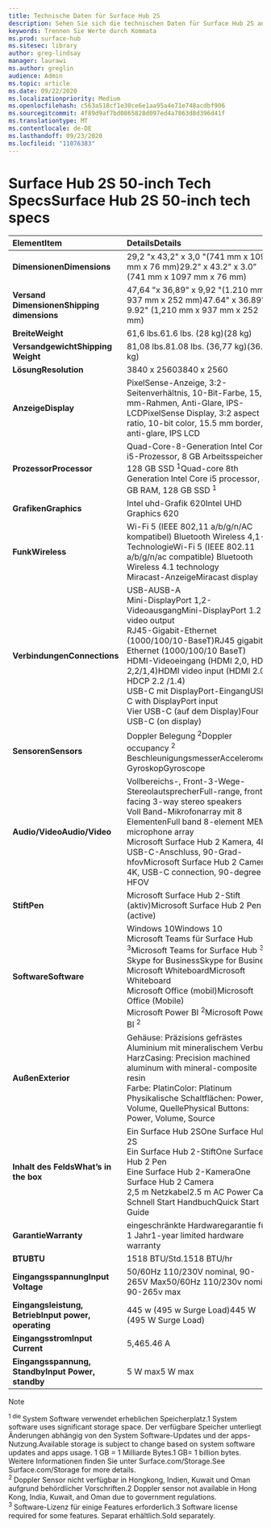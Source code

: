 ```yaml
---
title: Technische Daten für Surface Hub 2S
description: Sehen Sie sich die technischen Daten für Surface Hub 2S an, einschließlich Stift, Kamera und optionaler Akku Spezifikationen für Handys.
keywords: Trennen Sie Werte durch Kommata
ms.prod: surface-hub
ms.sitesec: library
author: greg-lindsay
manager: laurawi
ms.author: greglin
audience: Admin
ms.topic: article
ms.date: 09/22/2020
ms.localizationpriority: Medium
ms.openlocfilehash: c563a518cf1e30ce6e1aa95a4e71e748acdbf906
ms.sourcegitcommit: 4f89d9af7bd0865828d097ed4a7863d8d396d41f
ms.translationtype: MT
ms.contentlocale: de-DE
ms.lasthandoff: 09/23/2020
ms.locfileid: "11076383"
---
```

# <span data-ttu-id="96c60-104">Surface Hub 2S 50-inch Tech Specs</span><span class="sxs-lookup"><span data-stu-id="96c60-104">Surface Hub 2S 50-inch tech specs</span></span>

|**<span data-ttu-id="96c60-105">Element</span><span class="sxs-lookup"><span data-stu-id="96c60-105">Item</span></span>**|**<span data-ttu-id="96c60-106">Details</span><span class="sxs-lookup"><span data-stu-id="96c60-106">Details</span></span>**|
|:------ |:--------- |
|**<span data-ttu-id="96c60-107">Dimensionen</span><span class="sxs-lookup"><span data-stu-id="96c60-107">Dimensions</span></span>**| <span data-ttu-id="96c60-108">29,2 "x 43,2" x 3,0 "(741 mm x 1097 mm x 76 mm)</span><span class="sxs-lookup"><span data-stu-id="96c60-108">29.2" x 43.2" x 3.0” (741 mm x 1097 mm x 76 mm)</span></span> |
|**<span data-ttu-id="96c60-109">Versand Dimensionen</span><span class="sxs-lookup"><span data-stu-id="96c60-109">Shipping dimensions</span></span>**| <span data-ttu-id="96c60-110">47,64 "x 36,89" x 9,92 "(1.210 mm x 937 mm x 252 mm)</span><span class="sxs-lookup"><span data-stu-id="96c60-110">47.64" x 36.89" x 9.92" (1,210 mm x 937 mm x 252 mm)</span></span>|
|**<span data-ttu-id="96c60-111">Breite</span><span class="sxs-lookup"><span data-stu-id="96c60-111">Weight</span></span>**| <span data-ttu-id="96c60-112">61,6 lbs.</span><span class="sxs-lookup"><span data-stu-id="96c60-112">61.6 lbs.</span></span> <span data-ttu-id="96c60-113">(28 kg)</span><span class="sxs-lookup"><span data-stu-id="96c60-113">(28 kg)</span></span> |
|**<span data-ttu-id="96c60-114">Versandgewicht</span><span class="sxs-lookup"><span data-stu-id="96c60-114">Shipping Weight</span></span>**| <span data-ttu-id="96c60-115">81,08 lbs.</span><span class="sxs-lookup"><span data-stu-id="96c60-115">81.08 lbs.</span></span> <span data-ttu-id="96c60-116">(36,77 kg)</span><span class="sxs-lookup"><span data-stu-id="96c60-116">(36.77 kg)</span></span> |
|**<span data-ttu-id="96c60-117">Lösung</span><span class="sxs-lookup"><span data-stu-id="96c60-117">Resolution</span></span>**| <span data-ttu-id="96c60-118">3840 x 2560</span><span class="sxs-lookup"><span data-stu-id="96c60-118">3840 x 2560</span></span> |
|**<span data-ttu-id="96c60-119">Anzeige</span><span class="sxs-lookup"><span data-stu-id="96c60-119">Display</span></span>**| <span data-ttu-id="96c60-120">PixelSense-Anzeige, 3:2-Seitenverhältnis, 10-Bit-Farbe, 15,5-mm-Rahmen, Anti-Glare, IPS-LCD</span><span class="sxs-lookup"><span data-stu-id="96c60-120">PixelSense Display, 3:2 aspect ratio, 10-bit color, 15.5 mm border, anti-glare, IPS LCD</span></span> |
|**<span data-ttu-id="96c60-121">Prozessor</span><span class="sxs-lookup"><span data-stu-id="96c60-121">Processor</span></span>**| <span data-ttu-id="96c60-122">Quad-Core-8-Generation Intel Core i5-Prozessor, 8 GB Arbeitsspeicher, 128 GB SSD <sup> 1</span><span class="sxs-lookup"><span data-stu-id="96c60-122">Quad-core 8th Generation Intel Core i5 processor, 8 GB RAM, 128 GB SSD <sup>1</span></span></sup> |
|**<span data-ttu-id="96c60-123">Grafiken</span><span class="sxs-lookup"><span data-stu-id="96c60-123">Graphics</span></span>**| <span data-ttu-id="96c60-124">Intel uhd-Grafik 620</span><span class="sxs-lookup"><span data-stu-id="96c60-124">Intel UHD Graphics 620</span></span> |
|**<span data-ttu-id="96c60-125">Funk</span><span class="sxs-lookup"><span data-stu-id="96c60-125">Wireless</span></span>**| <span data-ttu-id="96c60-126">Wi-Fi 5 (IEEE 802,11 a/b/g/n/AC kompatibel) Bluetooth Wireless 4,1-Technologie</span><span class="sxs-lookup"><span data-stu-id="96c60-126">Wi-Fi 5 (IEEE 802.11 a/b/g/n/ac compatible) Bluetooth Wireless 4.1 technology</span></span> <br> <span data-ttu-id="96c60-127">Miracast-Anzeige</span><span class="sxs-lookup"><span data-stu-id="96c60-127">Miracast display</span></span> |
|**<span data-ttu-id="96c60-128">Verbindungen</span><span class="sxs-lookup"><span data-stu-id="96c60-128">Connections</span></span>**| <span data-ttu-id="96c60-129">USB-A</span><span class="sxs-lookup"><span data-stu-id="96c60-129">USB-A</span></span> <br> <span data-ttu-id="96c60-130">Mini-DisplayPort 1,2-Videoausgang</span><span class="sxs-lookup"><span data-stu-id="96c60-130">Mini-DisplayPort 1.2 video output</span></span> <br> <span data-ttu-id="96c60-131">RJ45-Gigabit-Ethernet (1000/100/10-BaseT)</span><span class="sxs-lookup"><span data-stu-id="96c60-131">RJ45 gigabit Ethernet (1000/100/10 BaseT)</span></span> <br> <span data-ttu-id="96c60-132">HDMI-Videoeingang (HDMI 2,0, HDCP 2,2/1,4)</span><span class="sxs-lookup"><span data-stu-id="96c60-132">HDMI video input (HDMI 2.0, HDCP 2.2 /1.4)</span></span> <br> <span data-ttu-id="96c60-133">USB-C mit DisplayPort-Eingang</span><span class="sxs-lookup"><span data-stu-id="96c60-133">USB-C with DisplayPort input</span></span> <br> <span data-ttu-id="96c60-134">Vier USB-C (auf dem Display)</span><span class="sxs-lookup"><span data-stu-id="96c60-134">Four USB-C (on display)</span></span> |
|**<span data-ttu-id="96c60-135">Sensoren</span><span class="sxs-lookup"><span data-stu-id="96c60-135">Sensors</span></span>**| <span data-ttu-id="96c60-136">Doppler Belegung <sup> 2</span><span class="sxs-lookup"><span data-stu-id="96c60-136">Doppler occupancy <sup>2</span></span></sup> <br> <span data-ttu-id="96c60-137">Beschleunigungsmesser</span><span class="sxs-lookup"><span data-stu-id="96c60-137">Accelerometer</span></span> <br> <span data-ttu-id="96c60-138">Gyroskop</span><span class="sxs-lookup"><span data-stu-id="96c60-138">Gyroscope</span></span> |
|**<span data-ttu-id="96c60-139">Audio/Video</span><span class="sxs-lookup"><span data-stu-id="96c60-139">Audio/Video</span></span>**| <span data-ttu-id="96c60-140">Vollbereichs-, Front-3-Wege-Stereolautsprecher</span><span class="sxs-lookup"><span data-stu-id="96c60-140">Full-range, front facing 3-way stereo speakers</span></span> <br> <span data-ttu-id="96c60-141">Voll Band-Mikrofonarray mit 8 Elementen</span><span class="sxs-lookup"><span data-stu-id="96c60-141">Full band 8-element MEMS microphone array</span></span> <br> <span data-ttu-id="96c60-142">Microsoft Surface Hub 2 Kamera, 4K, USB-C-Anschluss, 90-Grad-hfov</span><span class="sxs-lookup"><span data-stu-id="96c60-142">Microsoft Surface Hub 2 Camera, 4K, USB-C connection, 90-degree HFOV</span></span> |
|**<span data-ttu-id="96c60-143">Stift</span><span class="sxs-lookup"><span data-stu-id="96c60-143">Pen</span></span>**| <span data-ttu-id="96c60-144">Microsoft Surface Hub 2-Stift (aktiv)</span><span class="sxs-lookup"><span data-stu-id="96c60-144">Microsoft Surface Hub 2 Pen (active)</span></span> |
|**<span data-ttu-id="96c60-145">Software</span><span class="sxs-lookup"><span data-stu-id="96c60-145">Software</span></span>**| <span data-ttu-id="96c60-146">Windows 10</span><span class="sxs-lookup"><span data-stu-id="96c60-146">Windows 10</span></span> <br> <span data-ttu-id="96c60-147">Microsoft Teams für Surface Hub <sup> 3</span><span class="sxs-lookup"><span data-stu-id="96c60-147">Microsoft Teams for Surface Hub <sup>3</span></span></sup> <br> <span data-ttu-id="96c60-148">Skype for Business</span><span class="sxs-lookup"><span data-stu-id="96c60-148">Skype for Business</span></span> <br> <span data-ttu-id="96c60-149">Microsoft Whiteboard</span><span class="sxs-lookup"><span data-stu-id="96c60-149">Microsoft Whiteboard</span></span> <br> <span data-ttu-id="96c60-150">Microsoft Office (mobil)</span><span class="sxs-lookup"><span data-stu-id="96c60-150">Microsoft Office (Mobile)</span></span> <br> <span data-ttu-id="96c60-151">Microsoft Power BI <sup> 2</span><span class="sxs-lookup"><span data-stu-id="96c60-151">Microsoft Power BI <sup>2</span></span></sup> |
|**<span data-ttu-id="96c60-152">Außen</span><span class="sxs-lookup"><span data-stu-id="96c60-152">Exterior</span></span>**| <span data-ttu-id="96c60-153">Gehäuse: Präzisions gefrästes Aluminium mit mineralischem Verbund Harz</span><span class="sxs-lookup"><span data-stu-id="96c60-153">Casing: Precision machined aluminum with mineral-composite resin</span></span> <br> <span data-ttu-id="96c60-154">Farbe: Platin</span><span class="sxs-lookup"><span data-stu-id="96c60-154">Color: Platinum</span></span> <br> <span data-ttu-id="96c60-155">Physikalische Schaltflächen: Power, Volume, Quelle</span><span class="sxs-lookup"><span data-stu-id="96c60-155">Physical Buttons: Power, Volume, Source</span></span> |
|**<span data-ttu-id="96c60-156">Inhalt des Felds</span><span class="sxs-lookup"><span data-stu-id="96c60-156">What’s in the box</span></span>**| <span data-ttu-id="96c60-157">Ein Surface Hub 2S</span><span class="sxs-lookup"><span data-stu-id="96c60-157">One Surface Hub 2S</span></span> <br> <span data-ttu-id="96c60-158">Ein Surface Hub 2-Stift</span><span class="sxs-lookup"><span data-stu-id="96c60-158">One Surface Hub 2 Pen</span></span>  <br> <span data-ttu-id="96c60-159">Eine Surface Hub 2-Kamera</span><span class="sxs-lookup"><span data-stu-id="96c60-159">One Surface Hub 2 Camera</span></span> <br> <span data-ttu-id="96c60-160">2,5 m Netzkabel</span><span class="sxs-lookup"><span data-stu-id="96c60-160">2.5 m AC Power Cable</span></span> <br> <span data-ttu-id="96c60-161">Schnell Start Handbuch</span><span class="sxs-lookup"><span data-stu-id="96c60-161">Quick Start Guide</span></span> |
|**<span data-ttu-id="96c60-162">Garantie</span><span class="sxs-lookup"><span data-stu-id="96c60-162">Warranty</span></span>**| <span data-ttu-id="96c60-163">eingeschränkte Hardwaregarantie für 1 Jahr</span><span class="sxs-lookup"><span data-stu-id="96c60-163">1-year limited hardware warranty</span></span> |
|**<span data-ttu-id="96c60-164">BTU</span><span class="sxs-lookup"><span data-stu-id="96c60-164">BTU</span></span>**| <span data-ttu-id="96c60-165">1518 BTU/Std.</span><span class="sxs-lookup"><span data-stu-id="96c60-165">1518 BTU/hr</span></span> |
|**<span data-ttu-id="96c60-166">Eingangsspannung</span><span class="sxs-lookup"><span data-stu-id="96c60-166">Input Voltage</span></span>**| <span data-ttu-id="96c60-167">50/60Hz 110/230V nominal, 90-265V Max</span><span class="sxs-lookup"><span data-stu-id="96c60-167">50/60Hz 110/230v nominal, 90-265v max</span></span> |
|**<span data-ttu-id="96c60-168">Eingangsleistung, Betrieb</span><span class="sxs-lookup"><span data-stu-id="96c60-168">Input power, operating</span></span>**| <span data-ttu-id="96c60-169">445 w (495 w Surge Load)</span><span class="sxs-lookup"><span data-stu-id="96c60-169">445 W (495 W Surge Load)</span></span> |
|**<span data-ttu-id="96c60-170">Eingangsstrom</span><span class="sxs-lookup"><span data-stu-id="96c60-170">Input Current</span></span>**| <span data-ttu-id="96c60-171">5,46</span><span class="sxs-lookup"><span data-stu-id="96c60-171">5.46 A</span></span> |
|**<span data-ttu-id="96c60-172">Eingangsspannung, Standby</span><span class="sxs-lookup"><span data-stu-id="96c60-172">Input Power, standby</span></span>**| <span data-ttu-id="96c60-173">5 W max</span><span class="sxs-lookup"><span data-stu-id="96c60-173">5 W max</span></span>  |

> [!NOTE]
> <sup><span data-ttu-id="96c60-174">1 die </sup> System Software verwendet erheblichen Speicherplatz.</span><span class="sxs-lookup"><span data-stu-id="96c60-174">1</sup> System software uses significant storage space.</span></span> <span data-ttu-id="96c60-175">Der verfügbare Speicher unterliegt Änderungen abhängig von den System Software-Updates und der apps-Nutzung.</span><span class="sxs-lookup"><span data-stu-id="96c60-175">Available storage is subject to change based on system software updates and apps usage.</span></span> <span data-ttu-id="96c60-176">1 GB = 1 Milliarde Bytes.</span><span class="sxs-lookup"><span data-stu-id="96c60-176">1 GB= 1 billion bytes.</span></span> <span data-ttu-id="96c60-177">Weitere Informationen finden Sie unter Surface.com/Storage.</span><span class="sxs-lookup"><span data-stu-id="96c60-177">See Surface.com/Storage for more details.</span></span> <br> <sup><span data-ttu-id="96c60-178">2 </sup> Doppler Sensor nicht verfügbar in Hongkong, Indien, Kuwait und Oman aufgrund behördlicher Vorschriften.</span><span class="sxs-lookup"><span data-stu-id="96c60-178">2</sup> Doppler sensor not available in Hong Kong, India, Kuwait, and Oman  due to government regulations.</span></span>
<br> <sup><span data-ttu-id="96c60-179">3 </sup> Software-Lizenz für einige Features erforderlich.</span><span class="sxs-lookup"><span data-stu-id="96c60-179">3</sup> Software license required for some features.</span></span> <span data-ttu-id="96c60-180">Separat erhältlich.</span><span class="sxs-lookup"><span data-stu-id="96c60-180">Sold separately.</span></span><br> 
